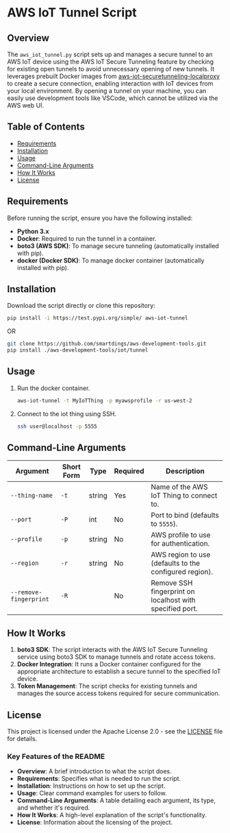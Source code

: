 # AWS IoT Tunnel Script

## Overview

The `aws_iot_tunnel.py` script sets up and manages a secure tunnel to an AWS IoT device using the AWS IoT Secure Tunneling feature by checking for existing open tunnels to avoid unnecessary opening of new tunnels. It leverages prebuilt Docker images from [aws-iot-securetunneling-localproxy](https://github.com/aws-samples/aws-iot-securetunneling-localproxy) to create a secure connection, enabling interaction with IoT devices from your local environment. By opening a tunnel on your machine, you can easily use development tools like VSCode, which cannot be utilized via the AWS web UI.

## Table of Contents

- [Requirements](#requirements)
- [Installation](#installation)
- [Usage](#usage)
- [Command-Line Arguments](#command-line-arguments)
- [How It Works](#how-it-works)
- [License](#license)

## Requirements

Before running the script, ensure you have the following installed:

- **Python 3.x**
- **Docker**: Required to run the tunnel in a container.
- **boto3 (AWS SDK)**: To manage secure tunneling (automatically installed with pip).
- **docker (Docker SDK)**: To manage docker container (automatically installed with pip).

## Installation

Download the script directly or clone this repository:

   ```bash
   pip install -i https://test.pypi.org/simple/ aws-iot-tunnel
   ```

OR

   ```bash
   git clone https://github.com/smartdings/aws-development-tools.git
   pip install ./aws-development-tools/iot/tunnel
   ```

## Usage

1. Run the docker container.

   ```bash
   aws-iot-tunnel -t MyIoTThing -p myawsprofile -r us-west-2
   ```

2. Connect to the iot thing using SSH.

   ```bash
   ssh user@localhost -p 5555
   ```

## Command-Line Arguments

| Argument               | Short Form | Type   | Required | Description                                             |
|------------------------|------------|--------|----------|---------------------------------------------------------|
| `--thing-name`         | `-t`       | string | Yes      | Name of the AWS IoT Thing to connect to.                |
| `--port`               | `-P`       | int    | No       | Port to bind (defaults to `5555`).                      |
| `--profile`            | `-p`       | string | No       | AWS profile to use for authentication.                  |
| `--region`             | `-r`       | string | No       | AWS region to use (defaults to the configured region).  |
| `--remove-fingerprint` | `-R`       |        | No       | Remove SSH fingerprint on localhost with specified port.|

## How It Works

1. **boto3 SDK**: The script interacts with the AWS IoT Secure Tunneling service using boto3 SDK to manage tunnels and rotate access tokens.
2. **Docker Integration**: It runs a Docker container configured for the appropriate architecture to establish a secure tunnel to the specified IoT device.
3. **Token Management**: The script checks for existing tunnels and manages the source access tokens required for secure communication.

## License

This project is licensed under the Apache License 2.0 - see the [LICENSE](LICENSE) file for details.

### Key Features of the README

- **Overview**: A brief introduction to what the script does.
- **Requirements**: Specifies what is needed to run the script.
- **Installation**: Instructions on how to set up the script.
- **Usage**: Clear command examples for users to follow.
- **Command-Line Arguments**: A table detailing each argument, its type, and whether it's required.
- **How It Works**: A high-level explanation of the script's functionality.
- **License**: Information about the licensing of the project.
